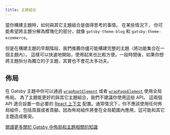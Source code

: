 ```yaml
---
title: 主題組合
---
```


當你構建主題時，如何與其它主題組合是值得思考的事情。
在某些情況下， 你可能希望將主題分解為模塊化的部分，就像 `gatsby-theme-blog` 和 `gatsby-theme-ecommerce`。

但是在構建主題的早期階段，我們推薦你儘可能構建完整的主題（將功能集合在一個主題內）。 這樣可以快速地開始，使用起來也比較方便。一段時間後，如果你想將主題拆分為獨立的子主題，其實也不會花太多功夫。

## 佈局

在 Gatsby 主題中你可以通過 [`wrapRootElement`](/docs/browser-apis/#wrapRootElement)
或者 [`wrapPageElement`](/docs/browser-apis/#wrapPageElement) 使用全局佈局。 為了主題能更好的與其它主題組合，我們不建議你使用這些 API。 這兩個 API 適合設置一些必要的
[React 上下文](https://reactjs.org/docs/context.html) 配置。通常情況下，你不應該使用任何佈局組件，包括頁眉或者頁腳。因為佈局組件將會在全局範圍內應用，這可能和其它主題造成衝突。

[閱讀更多關於 Gatsby 中佈局和主題相關的知識](https://www.christopherbiscardi.com/post/layouts-in-gatsby-themes)
